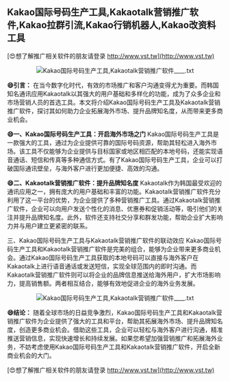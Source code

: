 ## **Kakao国际号码生产工具,Kakaotalk营销推广软件,Kakao拉群引流,Kakao行销机器人,Kakao改资料工具**

[😍想了解推广相关软件的朋友请登录 http://www.vst.tw](http://www.vst.tw)

 <center><img src="https://vst.tw/MP4/tuiguang/png/8.png" alt="Kakao国际号码生产工具,Kakaotalk营销推广软件____.txt"></center>

**😄引言：**
在当今数字化时代，有效的市场推广和客户沟通变得尤为重要。而韩国知名通讯应用Kakaotalk以其强大的用户基础和多样化的功能，成为了众多企业和市场营销人员的首选工具。本文将介绍Kakao国际号码生产工具及Kakaotalk营销推广软件，探讨其如何助力企业拓展海外市场、提升品牌知名度，从而带来更多商业机会。

**😄一、Kakao国际号码生产工具：开启海外市场之门**
Kakao国际号码生产工具是一款强大的工具，通过为企业提供可靠的国际号码资源，帮助其轻松进入海外市场。该工具不仅能够为企业提供与目标国家或地区相匹配的本地号码，还能实现语音通话、短信和传真等多种通信方式。有了Kakao国际号码生产工具，企业可以打破国际通讯壁垒，与海外客户进行更加便捷、高效的沟通。

**😄二、Kakaotalk营销推广软件：提升品牌知名度**
Kakaotalk作为韩国最受欢迎的通讯应用之一，拥有庞大的用户基础和丰富的功能。Kakaotalk营销推广软件充分利用了这一平台的优势，为企业提供了多种营销推广工具。通过Kakaotalk营销推广软件，企业可以向用户发送个性化的消息、优惠券和促销活动等，吸引他们的关注并提升品牌知名度。此外，软件还支持社交分享和群发功能，帮助企业扩大影响力并与用户建立更紧密的联系。

三、Kakao国际号码生产工具与Kakaotalk营销推广软件的联动效应
Kakao国际号码生产工具和Kakaotalk营销推广软件是完美的组合，能够为企业带来更多商业机会。通过Kakao国际号码生产工具获取的本地号码可以直接与海外客户在Kakaotalk上进行语音通话或发送短信，实现全球范围内的即时沟通。而Kakaotalk营销推广软件则可以将企业的品牌信息推送给海外用户，扩大市场影响力，提高销售额。两者相互结合，能够有效地促进企业的海外业务发展。

 <center><img src="https://vst.tw/MP4/tuiguang/png/1.png" alt="Kakao国际号码生产工具,Kakaotalk营销推广软件____.txt"></center>

**😄结论：**
随着全球市场的日益竞争激烈，Kakao国际号码生产工具和Kakaotalk营销推广软件为企业提供了强大的工具和平台，帮助其拓展海外市场、提升品牌知名度，创造更多商业机会。借助这些工具，企业可以轻松与海外客户进行沟通，精准推送营销信息，实现快速增长和持续发展。如果您希望加强营销推广和拓展海外业务，不妨考虑使用Kakao国际号码生产工具和Kakaotalk营销推广软件，开启全新商业机会的大门。

[😍想了解推广相关软件的朋友请登录 http://www.vst.tw](http://www.vst.tw)



